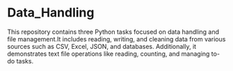 # Data_Handling
This repository contains three Python tasks focused on data handling and file management.It includes reading, writing, and cleaning data from various sources such as CSV, Excel, JSON, and databases. Additionally, it demonstrates text file operations like reading, counting, and managing to-do tasks.
